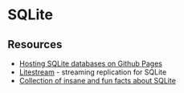 # SQLite

## Resources

- [Hosting SQLite databases on Github Pages](https://phiresky.github.io/blog/2021/hosting-sqlite-databases-on-github-pages/)
- [Litestream](https://github.com/benbjohnson/litestream) - streaming replication for SQLite
- [Collection of insane and fun facts about SQLite](https://avi.im/blag/2024/sqlite-facts/)
